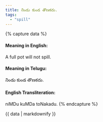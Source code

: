 ```yaml
---
title: నిండు కుండ తొణకదు.
tags:
  - "spill"
---
```


{% capture data %}
#### Meaning in English:
A full pot will not spill.

#### Meaning in Telugu:
నిండు కుండ తొణకదు.

#### English Transliteration:
niMDu kuMDa toNakadu.
{% endcapture %}

<div class="notice">{{ data | markdownify }}</div>


